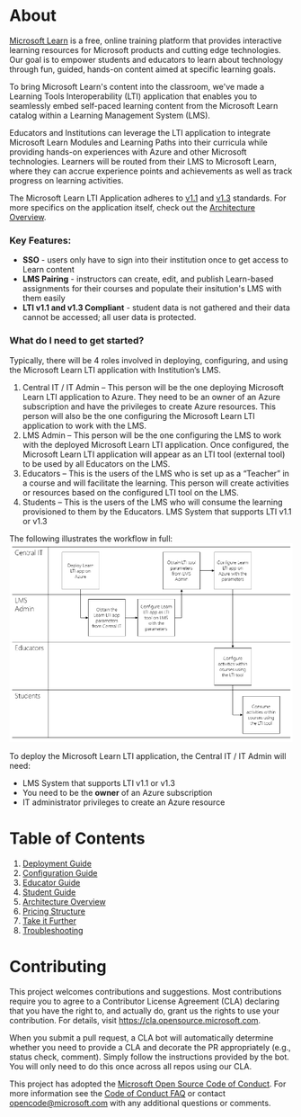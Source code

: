 # About

[Microsoft Learn](https://learn.microsoft.com/#/?WT.mc_id=learnlti-github-cxa) is a free, online training platform that provides interactive learning resources for Microsoft products and cutting edge technologies. Our goal is to empower students and educators to learn about technology through fun, guided, hands-on content aimed at specific learning goals. 

To bring Microsoft Learn's content into the classroom, we've made a Learning Tools Interoperability (LTI) application that enables you to seamlessly embed self-paced learning content from the Microsoft Learn catalog within a Learning Management System (LMS). 

Educators and Institutions can leverage the LTI application to integrate Microsoft Learn Modules and Learning Paths into their curricula while providing hands-on experiences with Azure and other Microsoft technologies. Learners will be routed from their LMS to Microsoft Learn, where they can accrue experience points and achievements as well as track progress on learning activities. 

The Microsoft Learn LTI Application adheres to [v1.1](https://www.imsglobal.org/specs/ltiv1p1) and [v1.3](http://www.imsglobal.org/spec/lti/v1p3/) standards. For more specifics on the application itself, check out the [Architecture Overview](https://github.com/microsoft/Learn-LTI/blob/main/ARCHITECTURE_OVERVIEW.md).

### Key Features: ###
* **SSO** - users only have to sign into their institution once to get access to Learn content 
* **LMS Pairing** - instructors can create, edit, and publish Learn-based assignments for their courses and populate their insitution's LMS with them easily
* **LTI v1.1 and v1.3 Compliant** - student data is not gathered and their data cannot be accessed; all user data is protected.

### What do I need to get started? ###
Typically, there will be 4 roles involved in deploying, configuring, and using the Microsoft Learn LTI application with Institution’s LMS. 

1. Central IT / IT Admin – This person will be the one deploying Microsoft Learn LTI application to Azure. They need to be an owner of an Azure subscription and have the privileges to create Azure resources. This person will also be the one configuring the Microsoft Learn LTI application to work with the LMS.
2. LMS Admin – This person will be the one configuring the LMS to work with the deployed Microsoft Learn LTI application. Once configured, the Microsoft Learn LTI application will appear as an LTI tool (external tool) to be used by all Educators on the LMS.
3. Educators – This is the users of the LMS who is set up as a “Teacher” in a course and will facilitate the learning. This person will create activities or resources based on the configured LTI tool on the LMS.
4. Students – This is the users of the LMS who will consume the learning provisioned to them by the Educators. LMS System that supports LTI v1.1 or v1.3

The following illustrates the workflow in full:
![readme.1.png](./images/readme.1.png)

To deploy the Microsoft Learn LTI application, the Central IT / IT Admin will need:

* LMS System that supports LTI v1.1 or v1.3
* You need to be the **owner** of an Azure subscription
* IT administrator privileges to create an Azure resource

# Table of Contents

1. [Deployment Guide](./DEPLOYMENT_GUIDE.md)
2. [Configuration Guide](./CONFIGURATION_GUIDE.md)
3. [Educator Guide](./USER_GUIDE.md)
4. [Student Guide](./STUDENT_GUIDE.md)
5. [Architecture Overview](./ARCHITECTURE_OVERVIEW.md)
6. [Pricing Structure](./PRICING_STRUCTURE.md)
7. [Take it Further](./TAKE_IT_FURTHER.md)
8. [Troubleshooting](./TROUBLESHOOTING.md)

# Contributing

This project welcomes contributions and suggestions.  Most contributions require you to agree to a
Contributor License Agreement (CLA) declaring that you have the right to, and actually do, grant us
the rights to use your contribution. For details, visit https://cla.opensource.microsoft.com.

When you submit a pull request, a CLA bot will automatically determine whether you need to provide
a CLA and decorate the PR appropriately (e.g., status check, comment). Simply follow the instructions
provided by the bot. You will only need to do this once across all repos using our CLA.

This project has adopted the [Microsoft Open Source Code of Conduct](https://opensource.microsoft.com/codeofconduct/?WT.mc_id=learnlti-github-cxa).
For more information see the [Code of Conduct FAQ](https://opensource.microsoft.com/codeofconduct/faq/?WT.mc_id=learnlti-github-cxa) or
contact [opencode@microsoft.com](mailto:opencode@microsoft.com) with any additional questions or comments.

